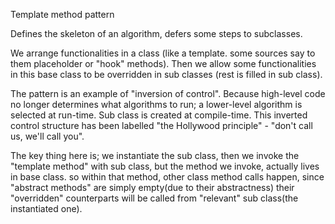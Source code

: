 Template method pattern

Defines the skeleton of an algorithm, defers some steps to subclasses.

We arrange functionalities in a class (like a template. some sources say to them placeholder or "hook" methods).
Then we allow some functionalities in this base class to be overridden in sub classes (rest is filled in sub class).

The pattern is an example of "inversion of control".
Because high-level code no longer determines what algorithms to run;
a lower-level algorithm is selected at run-time.
Sub class is created at compile-time.
This inverted control structure has been labelled "the Hollywood principle" - "don't call us, we'll call you".

The key thing here is;
 we instantiate the sub class,
 then we invoke the "template method" with sub class,
 but the method we invoke, actually lives in base class.
 so within that method, other class method calls happen,
 since "abstract methods" are simply empty(due to their abstractness)
 their "overridden" counterparts will be called from "relevant" sub class(the instantiated one).